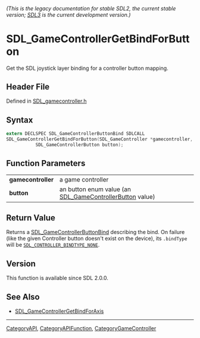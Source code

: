 ###### (This is the legacy documentation for stable SDL2, the current stable version; [SDL3](https://wiki.libsdl.org/SDL3/) is the current development version.)
# SDL_GameControllerGetBindForButton

Get the SDL joystick layer binding for a controller button mapping.

## Header File

Defined in [SDL_gamecontroller.h](https://github.com/libsdl-org/SDL/blob/SDL2/include/SDL_gamecontroller.h)

## Syntax

```c
extern DECLSPEC SDL_GameControllerButtonBind SDLCALL
SDL_GameControllerGetBindForButton(SDL_GameController *gamecontroller,
           SDL_GameControllerButton button);

```

## Function Parameters

|                        |                                                                                      |
| ---------------------- | ------------------------------------------------------------------------------------ |
| **gamecontroller**     | a game controller                                                                    |
| **button**             | an button enum value (an [SDL_GameControllerButton](SDL_GameControllerButton) value) |

## Return Value

Returns a [SDL_GameControllerButtonBind](SDL_GameControllerButtonBind)
describing the bind. On failure (like the given Controller button doesn't
exist on the device), its `.bindType` will be
[`SDL_CONTROLLER_BINDTYPE_NONE`](SDL_CONTROLLER_BINDTYPE_NONE).

## Version

This function is available since SDL 2.0.0.

## See Also

- [SDL_GameControllerGetBindForAxis](SDL_GameControllerGetBindForAxis)

----
[CategoryAPI](CategoryAPI), [CategoryAPIFunction](CategoryAPIFunction), [CategoryGameController](CategoryGameController)

